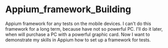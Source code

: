 # Appium_framework_Building
Appium framework for any tests on the mobile devices.
I can't do this framework for a long term, because have not so powerful PC. 
I'll do it later, when will purchase a PC with a powerful graphic card.
Now I want to demonstrate my skills in Appium how to set up a framework for tests.